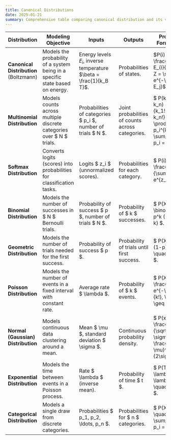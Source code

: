 ```yaml
---
title: Canonical Distributions
date: 2025-01-21
summary: Comprehensive table comparing canonical distribution and its variants in terms of their modeling objectives, inputs/outputs, and probability distribution forms or PMFs
---
```

| **Distribution**            | **Modeling Objective**                                           | **Inputs**                                  | **Outputs**                                      | **Probability Form or PMF**                                                                                                                  |
|------------------------------|------------------------------------------------------------------|---------------------------------------------|-------------------------------------------------|----------------------------------------------------------------------------------------------------------------------------------------------|
| **Canonical Distribution** (Boltzmann) | Models the probability of a system being in a specific state based on energy. | Energy levels $E_i$, inverse temperature $\beta = \frac{1}{k_B T}$. | Probabilities of states.                           | $P(i) = \frac{e^{-\beta E_i}}{Z}, \quad Z = \sum_{j} e^{-\beta E_j}$.                                                                    |
| **Multinomial Distribution** | Models counts across multiple discrete categories over $ N $ trials. | Probabilities of categories $ p_i $, number of trials $ N $. | Joint probabilities of counts across categories. | $ P(k_1, \ldots, k_n) = \frac{N!}{k_1! \cdots k_n!} \prod_{i=1}^n p_i^{k_i}, \quad \sum_{i=1}^n p_i = 1 $.                                 |
| **Softmax Distribution**     | Converts logits (scores) into probabilities for classification tasks. | Logits $ z_i $ (unnormalized scores).     | Probabilities for each category.                | $ P(i) = \frac{e^{z_i}}{\sum_{j} e^{z_j}} $.                                                                                               |
| **Binomial Distribution**    | Models the number of successes in $ N $ Bernoulli trials.     | Probability of success $ p $, number of trials $ N $. | Probability of $ k $ successes.                | $ P(X = k) = \binom{N}{k} p^k (1-p)^{N-k} $.                                                                                               |
| **Geometric Distribution**   | Models the number of trials needed for the first success.       | Probability of success $ p $.             | Probability of trials until first success.      | $ P(X = k) = (1-p)^{k-1} p, \quad k \geq 1 $.                                                                                              |
| **Poisson Distribution**     | Models the number of events in a fixed interval with constant rate. | Average rate $ \lambda $.                 | Probability of $ k $ events.                  | $ P(X = k) = \frac{\lambda^k e^{-\lambda}}{k!}, \quad k \geq 0 $.                                                                          |
| **Normal (Gaussian) Distribution** | Models continuous data clustering around a mean.            | Mean $ \mu $, standard deviation $ \sigma $. | Continuous probability density.                 | $ P(x) = \frac{1}{\sqrt{2\pi \sigma^2}} e^{-\frac{(x - \mu)^2}{2\sigma^2}} $.                                                             |
| **Exponential Distribution** | Models the time between events in a Poisson process.           | Rate $ \lambda $ (inverse mean).          | Probability of time $ t $.                    | $ P(T = t) = \lambda e^{-\lambda t}, \quad t \geq 0 $.                                                                                     |
| **Categorical Distribution** | Models a single draw from discrete categories.                 | Probabilities $ p_1, p_2, \ldots, p_n $.  | Probabilities for $ n $ categories.           | $ P(X = i) = p_i, \quad \sum_{i=1}^n p_i = 1 $.                                                                                            |

